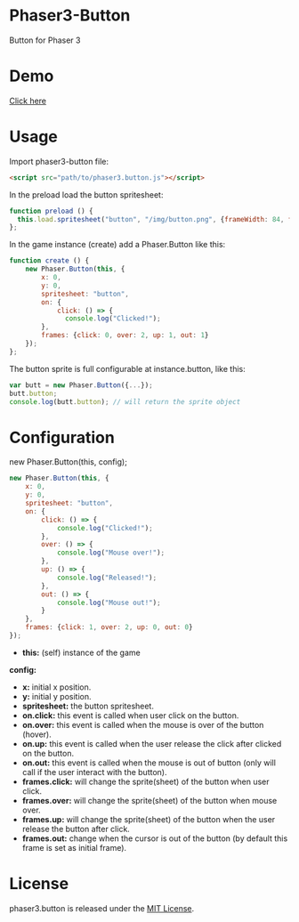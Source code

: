 # Phaser3-Button
Button for Phaser 3

# Demo
[Click here](http://ivounicsul.000webhostapp.com/phaser/button.html)

# Usage
Import phaser3-button file:
``` html
<script src="path/to/phaser3.button.js"></script>
```

In the preload load the button spritesheet:
```javascript
function preload () {
  this.load.spritesheet("button", "/img/button.png", {frameWidth: 84, frameHeight: 29});
};
```

In the game instance (create) add a Phaser.Button like this:
```javascript
function create () {
    new Phaser.Button(this, {
        x: 0,
        y: 0,
        spritesheet: "button",
        on: {
            click: () => {
              console.log("Clicked!");
        },
        frames: {click: 0, over: 2, up: 1, out: 1}
    });
};
```

The button sprite is full configurable at instance.button, like this:
```javascript
var butt = new Phaser.Button({...});
butt.button;
console.log(butt.button); // will return the sprite object
```

# Configuration

new Phaser.Button(this, config);
```javascript
new Phaser.Button(this, {
    x: 0,
    y: 0,
    spritesheet: "button",
    on: {
        click: () => {
            console.log("Clicked!");
        },
        over: () => {
            console.log("Mouse over!");
        },
        up: () => {
            console.log("Released!");
        },
        out: () => {
            console.log("Mouse out!");
        }
    },
    frames: {click: 1, over: 2, up: 0, out: 0}
});
```

- **this:** (self) instance of the game

**config:**
- **x:** initial x position.
- **y:** initial y position.
- **spritesheet:** the button spritesheet.
- **on.click:** this event is called when user click on the button.
- **on.over:** this event is called when the mouse is over of the button (hover).
- **on.up:** this event is called when the user release the click after clicked on the button.
- **on.out:** this event is called when the mouse is out of button (only will call if the user interact with the button).
- **frames.click:** will change the sprite(sheet) of the button when user click.
- **frames.over:** will change the sprite(sheet) of the button when mouse over.
- **frames.up:** will change the sprite(sheet) of the button when the user release the button after click.
- **frames.out:** change when the cursor is out of the button (by default this frame is set as initial frame).

# License

phaser3.button is released under the [MIT License](https://opensource.org/licenses/MIT).

